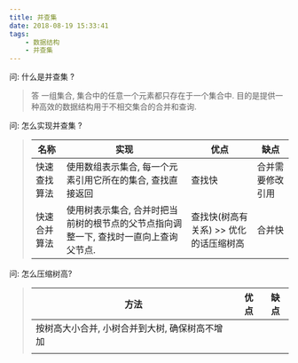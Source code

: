 ```yaml
---
title: 并查集
date: 2018-08-19 15:33:41
tags:
    - 数据结构
    - 并查集
---
```




问: 什么是并查集 ?

>  答 一组集合, 集合中的任意一个元素都只存在于一个集合中. 目的是提供一种高效的数据结构用于不相交集合的合并和查询.

问: 怎么实现并查集 ?

> | 名称         | 实现                                                         | 优点                                   | 缺点             |
> | ------------ | ------------------------------------------------------------ | -------------------------------------- | ---------------- |
> | 快速查找算法 | 使用数组表示集合, 每一个元素引用它所在的集合, 查找直接返回   | 查找快                                 | 合并需要修改引用 |
> | 快速合并算法 | 使用树表示集合, 合并时把当前树的根节点的父节点指向调整一下, 查找时一直向上查询父节点. | 查找快(树高有关系) >> 优化的话压缩树高 | 合并快           |
>
> 



问: 怎么压缩树高?

> | 方法                                           | 优点 | 缺点 |
> | ---------------------------------------------- | ---- | ---- |
> | 按树高大小合并, 小树合并到大树, 确保树高不增加 |      |      |
> |                                                |      |      |
>
> 

